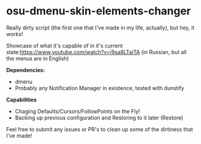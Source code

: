 # osu-dmenu-skin-elements-changer
Really dirty script (the first one that I've made in my life, actually), but hey, it works! 


Showcase of what it's capable of in it's current state:https://www.youtube.com/watch?v=i9sa8LTaiTA (in Russian, but all the menus are in English)

**Dependencies:**
- dmenu
- Probably any Notification Manager in existence, tested with dunstify

**Capabilities**
- Chaging Defaults/Cursors/FollowPoints on the Fly!
- Backing up previous configuration and Restoring to it later (Restore)

Feel free to submit any issues or PR's to clean up some of the dirtiness that I've made!
